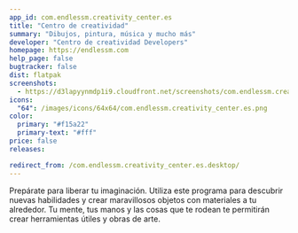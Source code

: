 ```yaml
---
app_id: com.endlessm.creativity_center.es
title: "Centro de creatividad"
summary: "Dibujos, pintura, música y mucho más"
developer: "Centro de creatividad Developers"
homepage: https://endlessm.com
help_page: false
bugtracker: false
dist: flatpak
screenshots:
  - https://d3lapyynmdp1i9.cloudfront.net/screenshots/com.endlessm.creativity_center.es/C/com.endlessm.creativity_center.es-screenshot1.jpg
icons:
  "64": /images/icons/64x64/com.endlessm.creativity_center.es.png
color:
  primary: "#f15a22"
  primary-text: "#fff"
price: false
releases:

redirect_from: /com.endlessm.creativity_center.es.desktop/
---
```


<p>Prepárate para liberar tu imaginación. Utiliza este programa para descubrir nuevas habilidades y crear maravillosos objetos con materiales a tu alrededor. Tu mente, tus manos y las cosas que te rodean te permitirán crear herramientas útiles y obras de arte.</p>